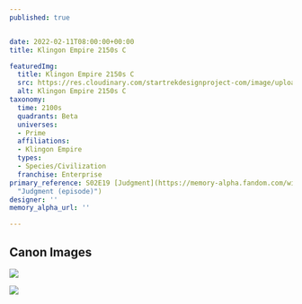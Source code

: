 ```yaml
---
published: true


date: 2022-02-11T08:00:00+00:00
title: Klingon Empire 2150s C

featuredImg:
  title: Klingon Empire 2150s C
  src: https://res.cloudinary.com/startrekdesignproject-com/image/upload/v1644636805/Klingon-Empire-2150s-C.png
  alt: Klingon Empire 2150s C
taxonomy:
  time: 2100s
  quadrants: Beta
  universes:
  - Prime
  affiliations:
  - Klingon Empire
  types:
  - Species/Civilization
  franchise: Enterprise
primary_reference: S02E19 [Judgment](https://memory-alpha.fandom.com/wiki/Judgment_(episode)
  "Judgment (episode)")
designer: ''
memory_alpha_url: ''

---
```

## Canon Images

![](https://res.cloudinary.com/startrekdesignproject-com/image/upload/v1644636805/Klingon-Empire-2150s-C_ENT-Judgment-2.jpg)

![](https://res.cloudinary.com/startrekdesignproject-com/image/upload/v1644636805/Klingon-Empire-2150s-C_ENT-Judgment-1.jpg)